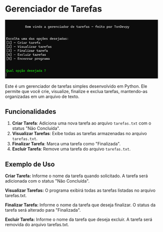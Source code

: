# Gerenciador de Tarefas

<p align="center">
  <img src="./img.png" alt="Screenshot">
</p>

Este é um gerenciador de tarefas simples desenvolvido em Python. Ele permite que você crie, visualize, finalize e exclua tarefas, mantendo-as organizadas em um arquivo de texto.

## Funcionalidades

1. **Criar Tarefa**: Adiciona uma nova tarefa ao arquivo `tarefas.txt` com o status "Não Concluída".
2. **Visualizar Tarefas**: Exibe todas as tarefas armazenadas no arquivo `tarefas.txt`.
3. **Finalizar Tarefa**: Marca uma tarefa como "Finalizada".
4. **Excluir Tarefa**: Remove uma tarefa do arquivo `tarefas.txt`.

## Exemplo de Uso

**Criar Tarefa:**
Informe o nome da tarefa quando solicitado.
A tarefa será adicionada com o status "Não Concluída".

**Visualizar Tarefas:**
O programa exibirá todas as tarefas listadas no arquivo tarefas.txt.

**Finalizar Tarefa:**
Informe o nome da tarefa que deseja finalizar.
O status da tarefa será alterado para "Finalizada".

**Excluir Tarefa:**
Informe o nome da tarefa que deseja excluir.
A tarefa será removida do arquivo tarefas.txt.